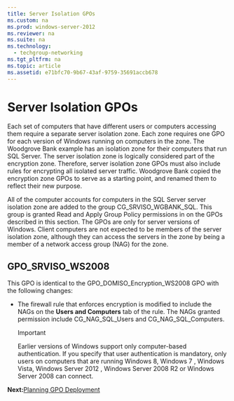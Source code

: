 ```yaml
---
title: Server Isolation GPOs
ms.custom: na
ms.prod: windows-server-2012
ms.reviewer: na
ms.suite: na
ms.technology: 
  - techgroup-networking
ms.tgt_pltfrm: na
ms.topic: article
ms.assetid: e71bfc70-9b67-43af-9759-35691accb678
---
```

# Server Isolation GPOs
Each set of computers that have different users or computers accessing them require a separate server isolation zone. Each zone requires one GPO for each version of Windows running on computers in the zone. The Woodgrove Bank example has an isolation zone for their computers that run SQL Server. The server isolation zone is logically considered part of the encryption zone. Therefore, server isolation zone GPOs must also include rules for encrypting all isolated server traffic. Woodgrove Bank copied the encryption zone GPOs to serve as a starting point, and renamed them to reflect their new purpose.

All of the computer accounts for computers in the SQL Server server isolation zone are added to the group CG_SRVISO_WGBANK_SQL. This group is granted Read and Apply Group Policy permissions in on the GPOs described in this section. The GPOs are only for server versions of Windows. Client computers are not expected to be members of the server isolation zone, although they can access the servers in the zone by being a member of a network access group (NAG) for the zone.

## GPO_SRVISO_WS2008
This GPO is identical to the GPO_DOMISO_Encryption_WS2008 GPO with the following changes:

-   The firewall rule that enforces encryption is modified to include the NAGs on the **Users and Computers** tab of the rule. The NAGs granted permission include CG_NAG_SQL_Users and CG_NAG_SQL_Computers.

    > [!IMPORTANT]
    > Earlier versions of Windows support only computer-based authentication. If you specify that user authentication is mandatory, only users on computers that are running Windows 8,  Windows 7 , Windows Vista,  Windows Server 2012 ,  Windows Server 2008 R2  or  Windows Server 2008  can connect.

**Next:**[Planning GPO Deployment](Planning-GPO-Deployment.md)


